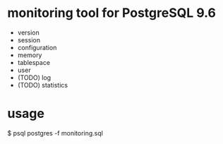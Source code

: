 # monitoring tool for PostgreSQL 9.6 

- version
- session
- configuration
- memory
- tablespace
- user
- (TODO) log
- (TODO) statistics

# usage

$ psql postgres -f monitoring.sql 
